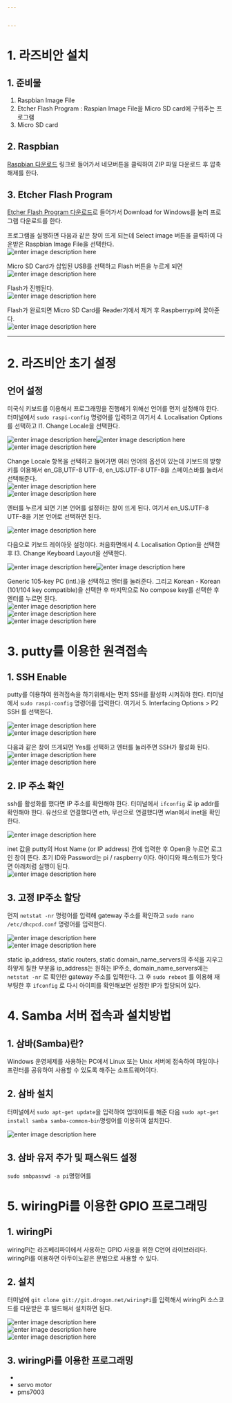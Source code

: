 ```yaml
---


---
```


<h1 id="라즈비안-설치">1. 라즈비안 설치</h1>
<h2 id="준비물">1. 준비물</h2>
<ol>
<li>Raspbian Image File</li>
<li>Etcher Flash Program : Raspian Image File을 Micro SD card에 구워주는 프로그램</li>
<li>Micro SD card</li>
</ol>
<h2 id="raspbian">2. Raspbian</h2>
<p><a href="https://www.raspberrypi.org/downloads/raspbian/">Raspbian 다운로드</a> 링크로 들어가서  네모버튼을 클릭하여 ZIP 파일 다운로드 후 압축 해제를 한다.<img src="https://t1.daumcdn.net/cfile/tistory/99F5B94A5CC5672D23" alt=""></p>
<h2 id="etcher-flash-program">3. Etcher Flash Program</h2>
<p><a href="https://www.balena.io/etcher/">Etcher Flash Program 다운로드</a>로 들어가서 Download for Windows를 눌러 프로그램 다운로드를 한다.</p>
<p>프로그램을 실행하면 다음과 같은 창이 뜨게 되는데 Select image 버튼을 클릭하여 다운받은 Raspbian Image File을 선택한다.<br>
<img src="https://lh3.googleusercontent.com/OJrmiay_Bg-pS5ndXuOxJLts66m-MrHnzg6fQ2WEeIM3m41VutFE8tzUEVT40GbQm8ePhHD1MDfu" alt="enter image description here"></p>
<p>Micro SD Card가 삽입된 USB를 선택하고 Flash 버튼을 누르게 되면<br>
<img src="https://lh3.googleusercontent.com/VbEAJaGesbnbb5zG0Tk_chEsrQpDrv8uHoDjCeTLBojoE_xyPhedbYlw34aaoKW2fXLnRitMxjPH" alt="enter image description here"></p>
<p>Flash가 진행된다.<br>
<img src="https://lh3.googleusercontent.com/zAAQSRIuLnmPF-IJaRYPdaGjNHEIF2_5AvJNOkSQM7Xps8dmSje9Hp_4fTya2T9rUnvbfReia5-5" alt="enter image description here"></p>
<p>Flash가 완료되면 Micro SD Card를 Reader기에서 제거 후 Raspberrypi에 꽂아준다.<br>
<img src="https://lh3.googleusercontent.com/MLg-wpzbFG_BAHkuUWAmZfl5LFu8VWzEMnRshCcKA7JnINuM853s5oSovFvFFGVLad4NshaKZc5h" alt="enter image description here"></p>
<hr>
<h1 id="라즈비안-초기-설정">2. 라즈비안 초기 설정</h1>
<h2 id="언어-설정">언어 설정</h2>
<p>미국식 키보드를 이용해서 프로그래밍을 진행해기 위해선 언어를 먼저 설정해야 한다.  터미널에서 <code>sudo raspi-config</code>  명령어를 입력하고 여기서 4. Localisation Options를 선택하고 I1. Change Locale을 선택한다.</p>
<p><img src="https://lh3.googleusercontent.com/jf6NaNrnQz9V4mYSeHJSjWK40GugmB3xlclWZKfUV_h2_iCF8fs4b-fxwO4z0S6g5JFfBmc8P7en" alt="enter image description here"><img src="https://lh3.googleusercontent.com/XfPfOMYrP7adrWn8EAeDBpDaoVAa0qfOaBS3ZS8nvxNUBMM7rTcEmvdCotLz2NzTIF2CLF-FVln1" alt="enter image description here"><img src="https://lh3.googleusercontent.com/gT6ooJcsZuhneDBzonew2sxjV4FhNnrLTQPI58wt6ZmjwSXOprZbz-GkvdQXAgvZZ2FIy-xTrfif" alt="enter image description here"></p>
<p>Change Locale 항목을 선택하고 들어가면 여러 언어의 옵션이 있는데 키보드의 방향키를 이용해서 en_GB,UTF-8 UTF-8, en_US.UTF-8 UTF-8을 스페이스바를 눌러서 선택해준다.<br>
<img src="https://lh3.googleusercontent.com/16M1nwsvLevI_Aokd5qw8vlk8BhCX9bhgwZ0jKliTB7SB8BE7X1FrSUz6ZDOuCMJ7hm56e-7MlpA" alt="enter image description here"><br>
<img src="https://lh3.googleusercontent.com/jsVu2IFNRHwoQz8aQLf7sDbBHuSqIe_8O2_CbkqMARf_fTw1MhWJuMiBSlP0fuvFxG1-g4Mkccc5" alt="enter image description here"></p>
<p>엔터를 누르게 되면 기본 언어를 설정하는 창이 뜨게 된다. 여기서 en_US.UTF-8 UTF-8을 기본 언어로 선택하면 된다.</p>
<p><img src="https://lh3.googleusercontent.com/ejXmuQrlp9kXu7UBV4Dc_Y-A1Ijlp8-lfpO7NBkqIGwmSptUU1baY1uSFreU8vXza_kra_l2wTk5" alt="enter image description here"></p>
<p>다음으로 키보드 레이아웃 설정이다.  처음화면에서 4. Localisation Option을 선택한 후 I3. Change Keyboard Layout을 선택한다.</p>
<p><img src="https://lh3.googleusercontent.com/XfPfOMYrP7adrWn8EAeDBpDaoVAa0qfOaBS3ZS8nvxNUBMM7rTcEmvdCotLz2NzTIF2CLF-FVln1" alt="enter image description here"><img src="https://lh3.googleusercontent.com/yW1cYpHzW3BrCbHk3Ej5HVjJb_WUubT2mUVqq5v8nv5Ct39Qu1nhi-2CUpMrjUkyCTaBNmsiwJy2" alt="enter image description here"></p>
<p>Generic 105-key PC (intl.)을 선택하고 엔터를 눌러준다. 그리고 Korean - Korean (101/104 key compatible)을 선택한 후 마지막으로 No compose key를 선택한 후 엔터를 누르면 된다.<br>
<img src="https://lh3.googleusercontent.com/ZVifZ0x3lm3IprZf7Citwuy7Jef8vj4FYxD8yj-N1poVRDvrgg0gUFJRGhISwzl2HimJslxNiIBH" alt="enter image description here"><br>
<img src="https://lh3.googleusercontent.com/GOqlJStk3Pe_-ZuWyXmZLOl27rAG_rGJJAeEwNRSJDRVqxxOd4X_2SNsYGNU4vz5RAg2g6nCl5Zj" alt="enter image description here"><br>
<img src="https://lh3.googleusercontent.com/Dlhynn5WbenrfZZliyLu4PKw4xE_IeujIhfos032POXj_elx9A1jNXgj-PAM2zmSfwDltlpAQDvi" alt="enter image description here"></p>
<h1 id="putty를-이용한-원격접속">3. putty를 이용한 원격접속</h1>
<h2 id="ssh-enable">1. SSH Enable</h2>
<p>putty를 이용하여 원격접속을 하기위해서는 먼저 SSH를 활성화 시켜줘야 한다. 터미널에서 <code>sudo raspi-config</code> 명령어를 입력한다. 여기서 5. Interfacing Options &gt; P2 SSH 를 선택한다.</p>
<p><img src="https://lh3.googleusercontent.com/SJTPs2tVLIfv9bVLgGdoILUZCrR-sYzmtvg6lYvpW39LIRgFHX06e9onA8-V-2pgFmoSEvMvzZBb" alt="enter image description here"><br>
<img src="https://lh3.googleusercontent.com/M9h2WbNABtGxh2SdSwGTmFuZ3ZschxtcnwbQAHvjuG65ptL7GyLYCV4S_RxkbKhy_a-fX22VnNqp" alt="enter image description here"></p>
<p>다음과 같은 창이 뜨게되면 Yes를 선택하고 엔터를 눌러주면 SSH가 활성화 된다.<br>
<img src="https://lh3.googleusercontent.com/B3tV66S6zyUZOmSRvAbo0KP12FbuVApuMUIMUgnwSXHbxVJ9sqLNS6OFSvJxVPvmnBhcoThtB6ue" alt="enter image description here"><br>
<img src="https://lh3.googleusercontent.com/FoVQaJ02u76ft6UxEsVkYizb5shGTTiI7aUBLnFoLGrMM2m8qWjZHwy9C_FWtcvoytV3OhiFXJ7e" alt="enter image description here"></p>
<h2 id="ip-주소-확인">2. IP 주소 확인</h2>
<p>ssh를 활성화를 했다면 IP 주소를 확인해야 한다. 터미널에서 <code>ifconfig</code> 로 ip addr를 확인해야 한다. 유선으로 연결했다면 eth, 무선으로 연결했다면 wlan에서 inet을 확인한다.</p>
<p><img src="https://lh3.googleusercontent.com/eg08NMFsTG3FBrJ5cbUp8z9nnVQ3N7ARzeK1u2ZC8NEMvYIjtsYX3jbPmMZ8gb9BhF-BmN98YYHm" alt="enter image description here"></p>
<p>inet 값을 putty의 Host Name (or IP address) 칸에 입력한 후 Open을 누르면 로그인 창이 뜬다. 초기 ID와 Password는 pi / raspberry 이다. 아이디와 패스워드가 맞다면 아래처럼 실행이 된다.<br>
<img src="https://lh3.googleusercontent.com/1k_mYhgaWKOfHSbIMc8Ylt4d-sM4iMl31vOv1_H_G-bWafIGhGLttapkKaq_hPqlQdTR1NUyVac8" alt="enter image description here"><br>
<img src="https://lh3.googleusercontent.com/tCsRp2qNhb2_jAbGBRu3R7QihR7MmcCLj-J_FCM_iCogXZJRq7Pn4ROBxUdiWAA3eylWCzybFh6c" alt=""><br>
<img src="https://lh3.googleusercontent.com/nFFNv6gPusc6xm20a9aQowCD-wYJ3dRJjf5SUbYFoLqPpn860Oufv721BeivlIPSs5iC6R_pJfc2" alt=""></p>
<h2 id="고정-ip주소-할당">3. 고정 IP주소 할당</h2>
<p>먼저 <code>netstat -nr</code> 명령어를 입력해 gateway 주소를 확인하고 <code>sudo nano /etc/dhcpcd.conf</code> 명령어를 입력한다.</p>
<p><img src="https://lh3.googleusercontent.com/-2UQGauDdjacj47xbXc10XDzKD1UwuXxFFWhTudasB6e6rU_kxbH4sXKnI6ZAGD_jT_5qk-tK7oQ" alt="enter image description here"><br>
<img src="https://lh3.googleusercontent.com/Szp4FImltjrTikLctZW-p_VntbXD9_lQc4qQ1SriMCPmPGd3UGXvstbwKi77VAqpPCVFMqPzDNCd" alt="enter image description here"></p>
<p>static ip_address, static routers, static domain_name_servers의 주석을 지우고 하얗게 칠한 부분을 ip_address는 원하는 IP주소, domain_name_servers에는 <code>netstat -nr</code> 로 확인한 gateway 주소를 입력한다. 그 후 <code>sudo reboot</code> 를 이용해 재부팅한 후 <code>ifconfig</code> 로 다시 아이피를 확인해보면 설정한 IP가 할당되어 있다.</p>
<h1 id="samba-서버-접속과-설치방법">4. Samba 서버 접속과 설치방법</h1>
<h2 id="삼바samba란">1. 삼바(Samba)란?</h2>
<p>Windows 운영체제를 사용하는 PC에서 Linux 또는 Unix 서버에 접속하여 파일이나 프린터를 공유하여 사용할 수 있도록 해주는 소프트웨어이다.</p>
<h2 id="삼바-설치">2. 삼바 설치</h2>
<p>터미널에서 <code>sudo apt-get update</code>을 입력하여 업데이트를 해준 다음 <code>sudo apt-get install samba samba-common-bin</code>명령어를 이용하여 설치한다.</p>
<p><img src="https://lh3.googleusercontent.com/c5bFenfNTbJHpnagp-2DEFiFZZe-GEpE1rg9hrF-RGwxCw270AeED2Lz_idlfsyY3o8ca_hbnwnx" alt="enter image description here"></p>
<h2 id="삼바-유저-추가-및-패스워드-설정">3. 삼바 유저 추가 및 패스워드 설정</h2>
<p><code>sudo smbpasswd -a pi</code>명령어를</p>
<h1 id="wiringpi를-이용한-gpio-프로그래밍">5. wiringPi를 이용한 GPIO 프로그래밍</h1>
<h2 id="wiringpi">1. wiringPi</h2>
<p>wiringPi는 라즈베리파이에서 사용하는 GPIO 사용을 위한 C언어 라이브러리다. wiringPi를 이용하면 아두이노같은 문법으로 사용할 수 있다.</p>
<h2 id="설치">2. 설치</h2>
<p>터미널에 <code>git clone git://git.drogon.net/wiringPi</code>를 입력해서 wiringPi 소스코드를 다운받은 후 빌드해서 설치하면 된다.</p>
<p><img src="https://lh3.googleusercontent.com/LH21Bo7DRlZRI0oDJuSYczVzWceWiaNQGdkl940PRZ15RYeqAj5CfAe4R4p-pZVzLKwpoU3ZYDKt" alt="enter image description here"><br>
<img src="https://lh3.googleusercontent.com/UKLjeH_l7PQJPNLGLUijVbHVsZ7Uuna3Lf_0zSXXDJmNWExsN27NlovcbUn64zqhm9tJ6TFfWuqy" alt="enter image description here"><br>
<img src="https://lh3.googleusercontent.com/9EE8_7GQQ85nMEqJ1-3btKYc1ql7NfMfrpIZwvB7LO0myj2l_fqoC6ehe4mGmdY-bzGtoCYLB8Mh" alt="enter image description here"></p>
<h2 id="wiringpi를-이용한-프로그래밍">3. wiringPi를 이용한 프로그래밍</h2>
<ul>
<li></li>
<li>servo motor</li>
<li>pms7003</li>
</ul>

